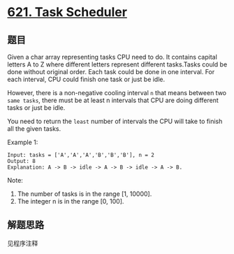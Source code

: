 # [621. Task Scheduler](https://leetcode-cn.com/problems/task-scheduler/)

## 题目
Given a char array representing tasks CPU need to do. It contains capital letters A to Z where different letters represent different tasks.Tasks could be done without original order. Each task could be done in one interval. For each interval, CPU could finish one task or just be idle.

However, there is a non-negative cooling interval `n` that means between two `same tasks`, there must be at least n intervals that CPU are doing different tasks or just be idle. 

You need to return the `least` number of intervals the CPU will take to finish all the given tasks.

Example 1:
```
Input: tasks = ['A','A','A','B','B','B'], n = 2
Output: 8
Explanation: A -> B -> idle -> A -> B -> idle -> A -> B.
```

Note:
1. The number of tasks is in the range [1, 10000].
1. The integer n is in the range [0, 100].

## 解题思路

见程序注释
